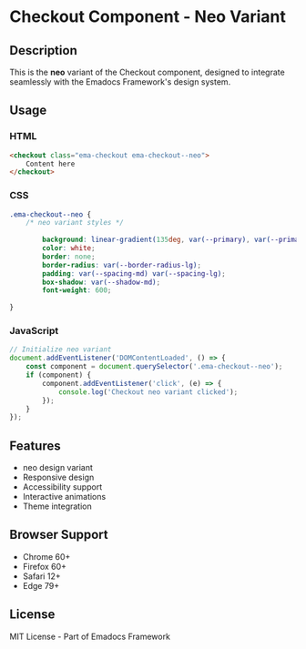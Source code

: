 # Checkout Component - Neo Variant

## Description
This is the **neo** variant of the Checkout component, designed to integrate seamlessly with the Emadocs Framework's design system.

## Usage

### HTML
```html
<checkout class="ema-checkout ema-checkout--neo">
    Content here
</checkout>
```

### CSS
```css
.ema-checkout--neo {
    /* neo variant styles */
    
        background: linear-gradient(135deg, var(--primary), var(--primary-dark));
        color: white;
        border: none;
        border-radius: var(--border-radius-lg);
        padding: var(--spacing-md) var(--spacing-lg);
        box-shadow: var(--shadow-md);
        font-weight: 600;
    
}
```

### JavaScript
```javascript
// Initialize neo variant
document.addEventListener('DOMContentLoaded', () => {
    const component = document.querySelector('.ema-checkout--neo');
    if (component) {
        component.addEventListener('click', (e) => {
            console.log('Checkout neo variant clicked');
        });
    }
});
```

## Features
- neo design variant
- Responsive design
- Accessibility support
- Interactive animations
- Theme integration

## Browser Support
- Chrome 60+
- Firefox 60+
- Safari 12+
- Edge 79+

## License
MIT License - Part of Emadocs Framework
